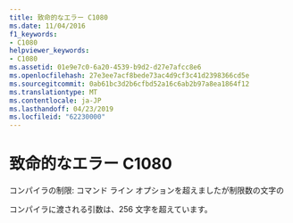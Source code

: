```yaml
---
title: 致命的なエラー C1080
ms.date: 11/04/2016
f1_keywords:
- C1080
helpviewer_keywords:
- C1080
ms.assetid: 01e9e7c0-6a20-4539-b9d2-d27e7afcc8e6
ms.openlocfilehash: 27e3ee7acf8bede73ac4d9cf3c41d2398366cd5e
ms.sourcegitcommit: 0ab61bc3d2b6cfbd52a16c6ab2b97a8ea1864f12
ms.translationtype: MT
ms.contentlocale: ja-JP
ms.lasthandoff: 04/23/2019
ms.locfileid: "62230000"
---
```

# <a name="fatal-error-c1080"></a>致命的なエラー C1080

コンパイラの制限: コマンド ライン オプションを超えましたが制限数の文字の

コンパイラに渡される引数は、256 文字を超えています。